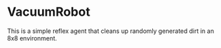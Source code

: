 # VacuumRobot
This is a simple reflex agent that cleans up randomly generated dirt in an 8x8 environment. 
